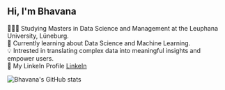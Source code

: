 ## Hi, I'm Bhavana

👩🏻‍🎓 Studying Masters in Data Science and Management at the Leuphana University, Lüneburg.<br/>
💭 Currently learning about Data Science and Machine Learning.<br/>
💡 Intrested in translating complex data into meaningful insights and empower users.<br/>
🔗 My LinkeIn Profile [LinkeIn](https://www.linkedin.com/in/bhavanaraju698/)<br/>

![Bhavana's GitHub stats](https://github-readme-stats.vercel.app/api?username=bhavanaraju02&theme=dark&show_icons=true)

